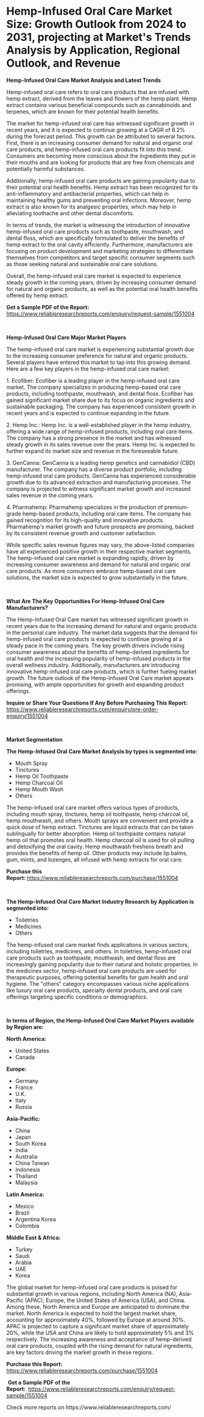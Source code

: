 <p><h1>Hemp-Infused Oral Care Market Size: Growth Outlook from 2024 to 2031, projecting at Market's Trends Analysis by Application, Regional Outlook, and Revenue</h1></p><p><strong>Hemp-Infused Oral Care Market Analysis and Latest Trends</strong></p>
<p><p>Hemp-infused oral care refers to oral care products that are infused with hemp extract, derived from the leaves and flowers of the hemp plant. Hemp extract contains various beneficial compounds such as cannabinoids and terpenes, which are known for their potential health benefits.</p><p>The market for hemp-infused oral care has witnessed significant growth in recent years, and it is expected to continue growing at a CAGR of 6.2% during the forecast period. This growth can be attributed to several factors. First, there is an increasing consumer demand for natural and organic oral care products, and hemp-infused oral care products fit into this trend. Consumers are becoming more conscious about the ingredients they put in their mouths and are looking for products that are free from chemicals and potentially harmful substances.</p><p>Additionally, hemp-infused oral care products are gaining popularity due to their potential oral health benefits. Hemp extract has been recognized for its anti-inflammatory and antibacterial properties, which can help in maintaining healthy gums and preventing oral infections. Moreover, hemp extract is also known for its analgesic properties, which may help in alleviating toothache and other dental discomforts.</p><p>In terms of trends, the market is witnessing the introduction of innovative hemp-infused oral care products such as toothpaste, mouthwash, and dental floss, which are specifically formulated to deliver the benefits of hemp extract to the oral cavity efficiently. Furthermore, manufacturers are focusing on product development and marketing strategies to differentiate themselves from competitors and target specific consumer segments such as those seeking natural and sustainable oral care solutions.</p><p>Overall, the hemp-infused oral care market is expected to experience steady growth in the coming years, driven by increasing consumer demand for natural and organic products, as well as the potential oral health benefits offered by hemp extract.</p></p>
<p><strong>Get a Sample PDF of the Report:&nbsp;</strong> <a href="https://www.reliableresearchreports.com/enquiry/request-sample/1551004">https://www.reliableresearchreports.com/enquiry/request-sample/1551004</a></p>
<p>&nbsp;</p>
<p><strong>Hemp-Infused Oral Care Major Market Players</strong></p>
<p><p>The hemp-infused oral care market is experiencing substantial growth due to the increasing consumer preference for natural and organic products. Several players have entered this market to tap into this growing demand. Here are a few key players in the hemp-infused oral care market:</p><p>1. Ecofiber: Ecofiber is a leading player in the hemp-infused oral care market. The company specializes in producing hemp-based oral care products, including toothpaste, mouthwash, and dental floss. Ecofiber has gained significant market share due to its focus on organic ingredients and sustainable packaging. The company has experienced consistent growth in recent years and is expected to continue expanding in the future.</p><p>2. Hemp Inc.: Hemp Inc. is a well-established player in the hemp industry, offering a wide range of hemp-infused products, including oral care items. The company has a strong presence in the market and has witnessed steady growth in its sales revenue over the years. Hemp Inc. is expected to further expand its market size and revenue in the foreseeable future.</p><p>3. GenCanna: GenCanna is a leading hemp genetics and cannabidiol (CBD) manufacturer. The company has a diverse product portfolio, including hemp-infused oral care products. GenCanna has experienced considerable growth due to its advanced extraction and manufacturing processes. The company is projected to witness significant market growth and increased sales revenue in the coming years.</p><p>4. Pharmahemp: Pharmahemp specializes in the production of premium-grade hemp-based products, including oral care items. The company has gained recognition for its high-quality and innovative products. Pharmahemp's market growth and future prospects are promising, backed by its consistent revenue growth and customer satisfaction.</p><p>While specific sales revenue figures may vary, the above-listed companies have all experienced positive growth in their respective market segments. The hemp-infused oral care market is expanding rapidly, driven by increasing consumer awareness and demand for natural and organic oral care products. As more consumers embrace hemp-based oral care solutions, the market size is expected to grow substantially in the future.</p></p>
<p>&nbsp;</p>
<p><strong>What Are The Key Opportunities For Hemp-Infused Oral Care Manufacturers?</strong></p>
<p><p>The Hemp-Infused Oral Care market has witnessed significant growth in recent years due to the increasing demand for natural and organic products in the personal care industry. The market data suggests that the demand for hemp-infused oral care products is expected to continue growing at a steady pace in the coming years. The key growth drivers include rising consumer awareness about the benefits of hemp-derived ingredients for oral health and the increasing popularity of hemp-infused products in the overall wellness industry. Additionally, manufacturers are introducing innovative hemp-infused oral care products, which is further fueling market growth. The future outlook of the Hemp-Infused Oral Care market appears promising, with ample opportunities for growth and expanding product offerings.</p></p>
<p><strong>Inquire or Share Your Questions If Any Before Purchasing This Report:</strong> <a href="https://www.reliableresearchreports.com/enquiry/pre-order-enquiry/1551004">https://www.reliableresearchreports.com/enquiry/pre-order-enquiry/1551004</a></p>
<p>&nbsp;</p>
<p><strong>Market Segmentation</strong></p>
<p><strong>The Hemp-Infused Oral Care Market Analysis by types is segmented into:</strong></p>
<p><ul><li>Mouth Spray</li><li>Tinctures</li><li>Hemp Oil Toothpaste</li><li>Hemp Charcoal Oil</li><li>Hemp Mouth Wash</li><li>Others</li></ul></p>
<p><p>The hemp-infused oral care market offers various types of products, including mouth spray, tinctures, hemp oil toothpaste, hemp charcoal oil, hemp mouthwash, and others. Mouth sprays are convenient and provide a quick dose of hemp extract. Tinctures are liquid extracts that can be taken sublingually for better absorption. Hemp oil toothpaste contains natural hemp oil that promotes oral health. Hemp charcoal oil is used for oil pulling and detoxifying the oral cavity. Hemp mouthwash freshens breath and provides the benefits of hemp oil. Other products may include lip balms, gum, mints, and lozenges, all infused with hemp extracts for oral care.</p></p>
<p><strong>Purchase this Report:&nbsp;</strong><a href="https://www.reliableresearchreports.com/purchase/1551004">https://www.reliableresearchreports.com/purchase/1551004</a></p>
<p>&nbsp;</p>
<p><strong>The Hemp-Infused Oral Care Market Industry Research by Application is segmented into:</strong></p>
<p><ul><li>Toiletries</li><li>Medicines</li><li>Others</li></ul></p>
<p><p>The hemp-infused oral care market finds applications in various sectors, including toiletries, medicines, and others. In toiletries, hemp-infused oral care products such as toothpaste, mouthwash, and dental floss are increasingly gaining popularity due to their natural and holistic properties. In the medicines sector, hemp-infused oral care products are used for therapeutic purposes, offering potential benefits for gum health and oral hygiene. The "others" category encompasses various niche applications like luxury oral care products, specialty dental products, and oral care offerings targeting specific conditions or demographics.</p></p>
<p>&nbsp;</p>
<p><strong>In terms of Region, the Hemp-Infused Oral Care Market Players available by Region are:</strong></p>
<p>
    <p> <strong> North America: </strong>
        <ul>
            <li>United States</li>
            <li>Canada</li>
        </ul>
        </p> 
    <p> <strong> Europe: </strong>
        <ul>
            <li>Germany</li>
            <li>France</li>
            <li>U.K.</li>
            <li>Italy</li>
            <li>Russia</li>
        </ul>
        </p> 
    <p> <strong> Asia-Pacific: </strong>
        <ul>
            <li>China</li>
            <li>Japan</li>
            <li>South Korea</li>
            <li>India</li>
            <li>Australia</li>
            <li>China Taiwan</li>
            <li>Indonesia</li>
            <li>Thailand</li>
            <li>Malaysia</li>
        </ul>
        </p> 
    <p> <strong> Latin America: </strong>
        <ul>
            <li>Mexico</li>
            <li>Brazil</li>
            <li>Argentina Korea</li>
            <li>Colombia</li>
        </ul>
        </p> 
    <p> <strong> Middle East & Africa: </strong>
        <ul>
            <li>Turkey</li>
            <li>Saudi</li>
            <li>Arabia</li>
            <li>UAE</li>
            <li>Korea</li>
        </ul>
    </p>
    </p>
<p><p>The global market for hemp-infused oral care products is poised for substantial growth in various regions, including North America (NA), Asia-Pacific (APAC), Europe, the United States of America (USA), and China. Among these, North America and Europe are anticipated to dominate the market. North America is expected to hold the largest market share, accounting for approximately 40%, followed by Europe at around 30%. APAC is projected to capture a significant market share of approximately 20%, while the USA and China are likely to hold approximately 5% and 3% respectively. The increasing awareness and acceptance of hemp-derived oral care products, coupled with the rising demand for natural ingredients, are key factors driving the market growth in these regions.</p></p>
<p><strong>Purchase this Report: </strong><a href="https://www.reliableresearchreports.com/purchase/1551004">https://www.reliableresearchreports.com/purchase/1551004</a></p>
<p>&nbsp;<strong>Get a Sample PDF of the Report:&nbsp;&nbsp;</strong><a href="https://www.reliableresearchreports.com/enquiry/request-sample/1551004">https://www.reliableresearchreports.com/enquiry/request-sample/1551004</a></p>
<p><strong></strong></p>
<p>Check more reports on https://www.reliableresearchreports.com/</p>